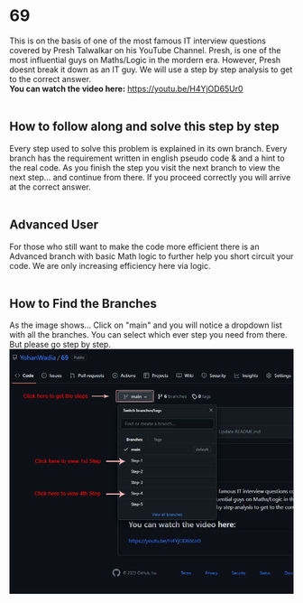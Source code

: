 # 69
This is on the basis of one of the most famous IT interview questions covered by Presh Talwalkar on his YouTube Channel. Presh, is one of the most influential guys on Maths/Logic in the mordern era.
However, Presh doesnt break it down as an IT guy. We will use a step by step analysis to get to the correct answer. <br>
<strong>You can watch the video here:</strong> https://youtu.be/H4YjOD65Ur0
<br><br>

<h2>How to follow along and solve this step by step</h2>
Every step used to solve this problem is explained in its own branch. Every branch has the requirement written in english pseudo code & and a hint to the real code. As you finish the step you visit the next branch to view the next step... and continue from there. If you proceed correctly you will arrive at the correct answer. 
<br><br>

<h2>Advanced User</h2>
For those who still want to make the code more efficient there is an Advanced branch with basic Math logic to further help you short circuit your code. We are only increasing efficiency here via logic.
<br><br>

<h2>How to Find the Branches</h2>
As the image shows... Click on "main" and you will notice a dropdown list with all the branches. You can select which ever step you need from there. But please go step by step. <br>
<img src="https://github.com/YohanWadia/69/blob/main/Capture.png" alt="...">


